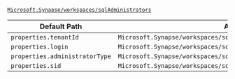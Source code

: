 [`Microsoft.Synapse/workspaces/sqlAdministrators`](https://docs.microsoft.com/en-us/azure/templates/microsoft.synapse/workspaces/sqladministrators)

| Default Path | Alias |
|---|---|
| `properties.tenantId` | `Microsoft.Synapse/workspaces/sqlAdministrators/tenantId` |
| `properties.login` | `Microsoft.Synapse/workspaces/sqlAdministrators/login` |
| `properties.administratorType` | `Microsoft.Synapse/workspaces/sqlAdministrators/administratorType` |
| `properties.sid` | `Microsoft.Synapse/workspaces/sqlAdministrators/sid` |


